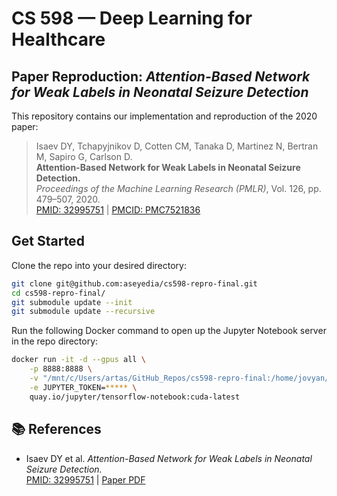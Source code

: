 # CS 598 — Deep Learning for Healthcare  
## Paper Reproduction: *Attention-Based Network for Weak Labels in Neonatal Seizure Detection*

This repository contains our implementation and reproduction of the 2020 paper:

> Isaev DY, Tchapyjnikov D, Cotten CM, Tanaka D, Martinez N, Bertran M, Sapiro G, Carlson D.  
> **Attention-Based Network for Weak Labels in Neonatal Seizure Detection.**  
> *Proceedings of the Machine Learning Research (PMLR)*, Vol. 126, pp. 479–507, 2020.  
> [PMID: 32995751](https://pubmed.ncbi.nlm.nih.gov/32995751) | [PMCID: PMC7521836](https://www.ncbi.nlm.nih.gov/pmc/articles/PMC7521836)

## Get Started

Clone the repo into your desired directory:

```bash
git clone git@github.com:aseyedia/cs598-repro-final.git
cd cs598-repro-final/
git submodule update --init
git submodule update --recursive
```

Run the following Docker command to open up the Jupyter Notebook server in the repo directory:

```bash
docker run -it -d --gpus all \
    -p 8888:8888 \
    -v "/mnt/c/Users/artas/GitHub_Repos/cs598-repro-final:/home/jovyan/work" \
    -e JUPYTER_TOKEN=***** \
    quay.io/jupyter/tensorflow-notebook:cuda-latest
```

## 📚 References

- Isaev DY et al. *Attention-Based Network for Weak Labels in Neonatal Seizure Detection.*  
  [PMID: 32995751](https://pubmed.ncbi.nlm.nih.gov/32995751) | [Paper PDF](https://proceedings.mlr.press/v126/isaev20a/isaev20a.pdf)
